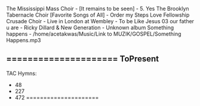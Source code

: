 The Mississippi Mass Choir - [It remains to be seen] - 5. Yes
The Brooklyn Tabernacle Choir [Favorite Songs of All] - Order my Steps
Love Fellowship Crusade Choir - Live in London at Wembley - To be Like Jesus
03 our father u are - Ricky Dillard & New Generation - Unknown album
Something happens - /home/acetakwas/Music/Link to MUZIK/GOSPEL/Something Happens.mp3

=====================
ToPresent
----------------------------------------
TAC Hymns:
  - 48
  - 227
 - 472
=====================


